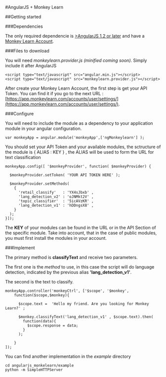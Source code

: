 #AngularJS + Monkey Learn

##Getting started

###Dependencies

The only required dependencie is [>AngularJS 1.2 or later](https://angularjs.org/) and have a [Monkey Learn Account](https://app.monkeylearn.com/accounts/register/).

###Files to download

You will need *monkeylearn.provider.js* *(minified coming soon)*.
Simply include it after AngularJS

    <script type="text/javascript" src="angular.min.js"></script>
    <script type="text/javascript" src="monkeylearn.provider.js"></script>
    

After create your Monkey Learn Account, the first step is get your API Token. You can find it if you go to the next URL :  [https://app.monkeylearn.com/accounts/user/settings/](https://app.monkeylearn.com/accounts/user/settings/).

###Configure

You will need to include the module as a dependency to your application module in your angular configuration.

    var monkeyApp = angular.module('monkeyApp',['ngMonkeylearn'] );

You should set your API Token and your available modules, the sctructure of the module is { ALIAS : KEY } , the ALIAS will be used to form the URL for text classification

    monkeyApp.config([ '$monkeyProvider', function( $monkeyProvider) {
    
      $monkeyProvider.setToken( 'YOUR API TOKEN HERE' );
    
      $monkeyProvider.setMethods( 
        {
          'retail_classify'   : 'YX4sJbxb' ,
          'lang_detection_v2' : 'oJNMkt2V' ,
          'topic_classifier'  : '5icAVzKR' ,
          'lang_detection_v1' : 'hDDngsX8' ,
        }
      );
    }]);
    
The **KEY** of your modules can be found in the URL or in the API Section of the specific module.
Take into account, that in the case of public modules, you must first install the modules in your account.

###Implement

The primary method is **classifyText** and receive two parameters. 

The first one is the *method* to use, in this case the script will do language detection, indicated by the previous alias **'lang_detection_v1'**.

The second is the text to classify.


    monkeyApp.controller('monkeyCtrl', ['$scope', '$monkey',
        function($scope,$monkey){
          
          $scope.text =  'Hello my friend. Are you looking for Monkey Learn?' ;
    
          $monkey.classifyText('lang_detection_v1' , $scope.text).then(
            function(data){
              $scope.response = data;
            }
          );
    
        }
    ]);
    
You can find another implementation in the *example* directory

    cd angularjs_monkelearn/example
    python -m SimpleHTTPServer
